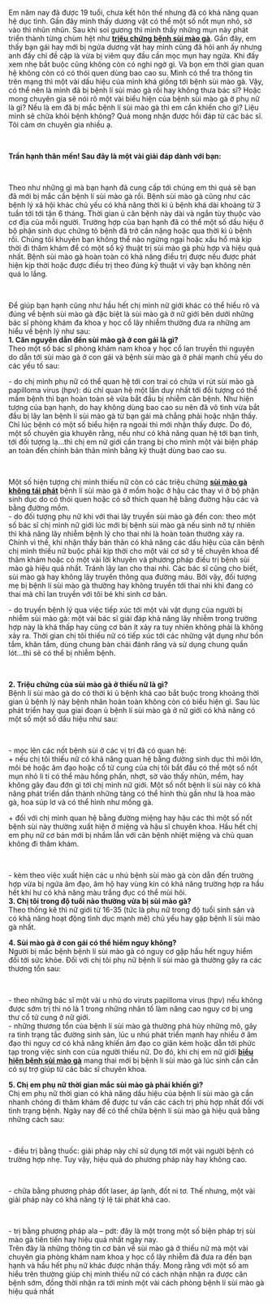 <p>Em năm nay đã được 19 tuổi, chưa kết hôn thế nhưng đã có khả năng quan hệ dục tình. Gần đây mình thấy dương vật có thể một số nốt mụn nhỏ, sờ vào thì nhũn nhũn. Sau khi soi gương thì mình thấy những mụn này phát triển thành từng chùm hệt như <a href="http://tribenhdongy.com/trieu-chung-va-bieu-hien-cua-benh-sui-mao-ga/"><strong>triệu chứng bệnh sùi mào gà</strong></a>. Gần đây, em thấy bạn gái hay mới bị ngứa dương vật hay mình cũng đã hỏi anh ấy nhưng anh đấy chỉ đề cập là vừa bị viêm quy đầu cần mọc mụn hay ngứa. Khi đấy xem nhẹ bắt buộc cũng không còn có nghi ngờ gì. Và bọn em thời gian quan hệ không còn có có thói quen dùng bao cao su. Mình có thể tra thông tin trên mạng thì một vài dấu hiệu của mình khá giống tới bệnh sùi mào gà. Vậy, có thể nên là mình đã bị bệnh lí sùi mào gà rồi hay không thưa bác sĩ? Hoặc mong chuyên gia sẽ nói rõ một vài biểu hiện của bệnh sùi mào gà ở phụ nữ là gì? Nếu là em đã bị mắc bệnh lí sùi mào gà thì em cần khiến cho gì? Liệu mình sẽ chữa khỏi bệnh không? Quá mong nhận được hồi đáp từ các bác sĩ. Tôi cảm ơn chuyên gia nhiều ạ.</p>

<p>&nbsp;</p>

<p><strong>Trần hạnh thân mến! Sau đây là một vài giải đáp dành với bạn:</strong></p>

<p>&nbsp;</p>

<p>Theo như những gì mà bạn hạnh đã cung cấp tới chúng em thì quá sẽ bạn đã mới bị mắc cần bệnh lí sùi mào gà rồi. Bệnh sùi mào gà cũng như các bệnh lý xã hội khác chủ yếu có khả năng thời kì ủ bệnh khá dài khoảng từ 3 tuần tới tới tận 6 tháng. Thời gian ủ căn bệnh này dài và ngắn tùy thuộc vào cơ địa của mỗi người. Trường hợp của bạn hạnh đã có thể một số dấu hiệu ở bộ phận sinh dục chứng tỏ bệnh đã trở cần nặng hoặc qua thời kì ủ bệnh rồi. Chúng tôi khuyên bạn không thể nào ngừng ngại hoặc xấu hổ mà kịp thời đi thăm khám để có một số kỹ thuật trị sùi mào gà phù hợp và hiệu quả nhất. Bệnh sùi mào gà hoàn toàn có khả năng điều trị được nếu được phát hiện kịp thời hoặc được điều trị theo đúng kỹ thuật vì vậy bạn không nên quá lo lắng.</p>

<p>&nbsp;</p>

<p>Để giúp bạn hạnh cũng như hầu hết chị mình nữ giới khác có thể hiểu rõ và đúng về bệnh sùi mào gà đặc biệt là sùi mào gà ở nữ giới bên dưới những bác sĩ phòng khám đa khoa y học cổ lây nhiễm thường đưa ra những am hiểu về bệnh lý như sau:<br />
<strong>1. Căn nguyên dẫn đến sùi mào gà ở con gái là gì?</strong><br />
Theo một số bác sĩ phòng khám nam khoa y học cổ lan truyền thì nguyên do dẫn tới sùi mào gà ở con gái và bệnh sùi mào gà ở phái mạnh chủ yếu do các yếu tố sau:</p>

<p>- do chị mình phụ nữ có thể quan hệ tới con trai có chứa vi rút sùi mào gà papilloma virus (hpv): dù chỉ quan hệ một lần duy nhất tới đối tượng có thể mầm bệnh thì bạn hoàn toàn sẽ vừa bắt đầu bị nhiễm căn bệnh. Như hiện tượng của bạn hạnh, do hay không dùng bao cao su nên đã vô tình vừa bắt đầu bị lây lan bệnh lí sùi mào gà từ bạn gái mà chẳng phải hoặc nhận thấy. Chỉ lúc bệnh có một số biểu hiện ra ngoài thì mới nhận thấy được. Do đó, một số chuyên gia khuyên rằng, nếu như có khả năng quan hệ tới bạn tình, tới đối tượng lạ...thì chị em nữ giới cần trang bị cho mình một vài biện pháp an toàn đến chính bản thân mình bằng kỹ thuật dùng bao cao su.</p>

<p>&nbsp;</p>

<p>Một số hiện tượng chị mình thiếu nữ còn có các triệu chứng <a href="http://tribenhdongy.com/lam-sao-de-sui-mao-ga-khong-tai-phat/"><strong>sùi mào gà không tái phát</strong></a> bệnh lí sùi mào gà ở mồm hoặc ở hậu các thay vì ở bộ phận sinh dục do có thói quen hoặc có sở thích quan hệ bằng đường hậu các và bằng đường mồm.<br />
- do đối tượng phụ nữ khi với thai lây truyền sùi mào gà đến con: theo một số bác sĩ chị mình nữ giới lúc mới bị bệnh sùi mào gà nếu sinh nở tự nhiên thì khả năng lây nhiễm bệnh lý cho thai nhi là hoàn toàn thường xảy ra. Chính vì thế, khi nhận thấy bản thân có khả năng các dấu hiệu của căn bệnh chị mình thiếu nữ buộc phải kịp thời cho một vài cơ sở y tế chuyên khoa để thăm khám hoặc có một vài lời khuyên và phương pháp điều trị bệnh sùi mào gà hiệu quả nhất. Tránh lây lan cho thai nhi. Các bác sĩ cũng cho biết, sùi mào gà hay không lây truyền thông qua đường máu. Bởi vậy, đối tượng mẹ bị bệnh lí sùi mào gà thường hay không truyền tới thai nhi khi đang có thai mà chỉ lan truyền với tôi bé khi sinh cơ bản.</p>

<p>- do truyền bệnh lý qua việc tiếp xúc tới một vài vật dụng của người bị nhiễm sùi mào gà: một vài bác sĩ giải đáp khả năng lây nhiễm trong trường hợp này là khá thấp hay cũng cơ bản ít xảy ra tuy nhiên không phải là không xảy ra. Thời gian chị tôi thiếu nữ có tiếp xúc tới các những vật dụng như bồn tắm, khăn tắm, dùng chung bàn chải đánh răng và sử dụng chung quần lót...thì sẽ có thể bị nhiễm bệnh.</p>

<p>&nbsp;</p>

<p><strong>2. Triệu chứng của sùi mào gà ở thiếu nữ là gì?</strong><br />
Bệnh lí sùi mào gà do có thời kì ủ bệnh khá cao bắt buộc trong khoảng thời gian ủ bệnh lý này bệnh nhân hoàn toàn không còn có biểu hiện gì. Sau lúc phát triển hay qua giai đoạn ủ bệnh lí sùi mào gà ở nữ giới có khả năng có một số một số dấu hiệu như sau:</p>

<p>&nbsp;</p>

<p>- mọc lên các nốt bệnh sùi ở các vị trí đã có quan hệ:<br />
+ nếu chị tôi thiếu nữ có khả năng quan hệ bằng đường sinh dục thì môi lớn, môi bé hoặc âm đạo hoặc cổ tử cung của chị tôi bắt đầu có thể một số nốt mụn nhỏ li ti có thể màu hồng phấn, nhợt, sờ vào thấy nhũn, mềm, hay không gây đau đớn gì tới chị mình nữ giới. Một số nốt bệnh lí sùi này có khả năng phát triển dần thành những tảng có thể hình thù gần như là hoa mào gà, hoa súp lơ và có thể hình như mồng gà.</p>

<p>+ đối với chị mình quan hệ bằng đường miệng hay hậu các thì một số nốt bệnh sùi này thường xuất hiện ở miệng và hậu sĩ chuyên khoa. Hầu hết chị em phụ nữ cơ bản mới bị nhầm lẫn với căn bệnh nhiệt miệng và chủ quan không đi thăm khám.</p>

<p>&nbsp;</p>

<p>- kèm theo việc xuất hiện các u nhú bệnh sùi mào gà còn dẫn đến trường hợp vừa bị ngứa âm đạo, âm hộ hay vùng kín có khả năng trường hợp ra hầu hết khí hư có khả năng màu trắng đục có thể mùi hôi.<br />
<strong>3. Chị tôi trong độ tuổi nào thường vừa bị sùi mào gà?</strong><br />
Theo thống kê thì nữ giới từ 16-35 (tức là phụ nữ trong độ tuổi sinh sản và có khả năng hoạt động tình dục mạnh mẽ) chủ yếu hay gặp bệnh lí sùi mào gà nhất.</p>

<p><strong>4. Sùi mào gà ở con gái có thể hiểm nguy không?</strong><br />
Người bị mắc bệnh bệnh lí sùi mào gà có nguy cơ gặp hầu hết nguy hiểm đối tới sức khỏe. Đối với chị tôi phụ nữ bệnh lí sùi mào gà thường gây ra các thương tổn sau:</p>

<p>&nbsp;</p>

<p>- theo những bác sĩ một vài u nhú do viruts papilloma virus (hpv) nếu không được sớm trị thì nó là 1 trong những nhân tố làm nâng cao nguy cơ bị ung thư cổ tử cung ở nữ giới.<br />
- những thương tổn của bệnh lí sùi mào gà thường phá hủy những mô, gây ra tình trạng tắc đường sinh sản, lúc u nhú phát triển mạnh hay nhiều ở âm đạo thì nguy cơ có khả năng khiến âm đạo co giãn kém hoặc dẫn tới phức tạp trong việc sinh con của người thiếu nữ. Do đó, khi chị em nữ giới <a href="http://tribenhdongy.com/trieu-chung-va-bieu-hien-cua-benh-sui-mao-ga/"><strong>biểu hiện bệnh sùi mào gà</strong></a> mang thai mới bị bệnh lí sùi mào gà lúc sinh cần cần có sự trợ giúp từ các bác sĩ chuyên khoa.</p>

<p><strong>5. Chị em phụ nữ thời gian mắc sùi mào gà phải khiến gì?</strong><br />
Chị em phụ nữ thời gian có khả năng dấu hiệu của bệnh lí sùi mào gà cần nhanh chóng đi thăm khám để được tư vấn các cách trị phù hợp nhất đối với tình trạng bệnh. Ngày nay để có thể chữa bệnh lí sùi mào gà hiệu quả bằng những cách sau:</p>

<p>&nbsp;</p>

<p>- điều trị bằng thuốc: giải pháp này chỉ sử dụng tới một vài người bệnh có trường hợp nhẹ. Tuy vậy, hiệu quả do phương pháp này hay không cao.</p>

<p>&nbsp;</p>

<p>- chữa bằng phương pháp đốt laser, áp lạnh, đốt ni tơ. Thế nhưng, một vài giải pháp này có khả năng tỷ lệ tái phát khá cao.</p>

<p>&nbsp;</p>

<p>- trị bằng phương pháp ala &ndash; pdt: đây là một trong một số biện pháp trị sùi mào gà tiên tiến hay hiệu quả nhất ngày nay.<br />
Trên đây là những thông tin cơ bản về sùi mào gà ở thiếu nữ mà một vài chuyên gia phòng khám nam khoa y học cổ lây nhiễm đã đưa ra đến bạn hạnh và hầu hết phụ nữ khác được nhận thấy. Mong rằng với một số am hiểu trên thường giúp chị mình thiếu nữ có cách nhận nhận ra được căn bệnh sớm, đồng thời nhận ra tới mình một vài cách phòng bệnh lí sùi mào gà hiệu quả nhất</p>
